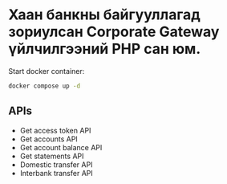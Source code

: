 

# Хаан банкны байгууллагад зориулсан Corporate Gateway үйлчилгээний PHP сан юм.

Start docker container:
```sh
docker compose up -d
```

## APIs

- Get access token API
- Get accounts API
- Get account balance API
- Get statements API
- Domestic transfer API
- Interbank transfer API

